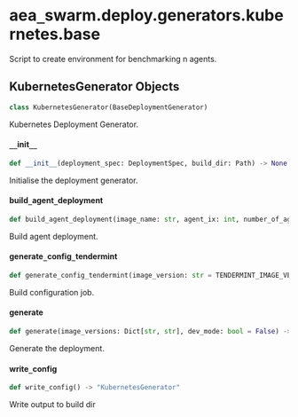 <a id="aea_swarm.deploy.generators.kubernetes.base"></a>

# aea`_`swarm.deploy.generators.kubernetes.base

Script to create environment for benchmarking n agents.

<a id="aea_swarm.deploy.generators.kubernetes.base.KubernetesGenerator"></a>

## KubernetesGenerator Objects

```python
class KubernetesGenerator(BaseDeploymentGenerator)
```

Kubernetes Deployment Generator.

<a id="aea_swarm.deploy.generators.kubernetes.base.KubernetesGenerator.__init__"></a>

#### `__`init`__`

```python
def __init__(deployment_spec: DeploymentSpec, build_dir: Path) -> None
```

Initialise the deployment generator.

<a id="aea_swarm.deploy.generators.kubernetes.base.KubernetesGenerator.build_agent_deployment"></a>

#### build`_`agent`_`deployment

```python
def build_agent_deployment(image_name: str, agent_ix: int, number_of_agents: int, agent_vars: Dict[str, Any], image_versions: Dict[str, str]) -> str
```

Build agent deployment.

<a id="aea_swarm.deploy.generators.kubernetes.base.KubernetesGenerator.generate_config_tendermint"></a>

#### generate`_`config`_`tendermint

```python
def generate_config_tendermint(image_version: str = TENDERMINT_IMAGE_VERSION) -> "KubernetesGenerator"
```

Build configuration job.

<a id="aea_swarm.deploy.generators.kubernetes.base.KubernetesGenerator.generate"></a>

#### generate

```python
def generate(image_versions: Dict[str, str], dev_mode: bool = False) -> "KubernetesGenerator"
```

Generate the deployment.

<a id="aea_swarm.deploy.generators.kubernetes.base.KubernetesGenerator.write_config"></a>

#### write`_`config

```python
def write_config() -> "KubernetesGenerator"
```

Write output to build dir

